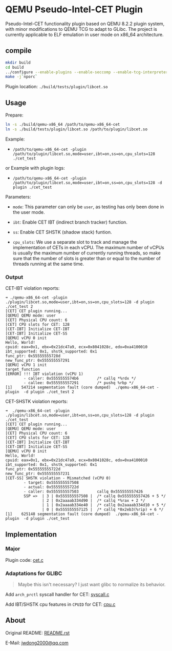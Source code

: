 # QEMU Pseudo-Intel-CET Plugin

Pseudo-Intel-CET functionality plugin based on QEMU 8.2.2 plugin system, with minor modifications to QEMU TCG to adapt to GLibc. The project is currently applicable to ELF emulation in user mode on x86_64 architecture.

## compile

```bash
mkdir build
cd build
../configure --enable-plugins --enable-seccomp --enable-tcg-interpreter --target-list=x86_64-linux-user
make -j`nporc`
```

Plugin location: `./build/tests/plugin/libcet.so`

## Usage

Prepare:

```bash
ln -s ./build/qemu-x86_64 /path/to/qemu-x86_64-cet
ln -s ./build/tests/plugin/libcet.so /path/to/plugin/libcet.so
```

Example: 

- `/path/to/qemu-x86_64-cet -plugin /path/to/plugin/libcet.so,mode=user,ibt=on,ss=on,cpu_slots=128 ./cet_test`

or Example with plugin logs: 

- `/path/to/qemu-x86_64-cet -plugin /path/to/plugin/libcet.so,mode=user,ibt=on,ss=on,cpu_slots=128 -d plugin ./cet_test`

Parameters:

- `mode`: This parameter can only be `user`, as testing has only been done in the user mode.

- `ibt`: Enable CET IBT (indirect branch tracker) function.

- `ss`: Enable CET SHSTK (shadow stack) funtion.

- `cpu_slots`: We use a separate slot to track and manage the implementation of CETs in each vCPU. The maximum number of vCPUs is usually the maximum number of currently running threads, so make sure that the number of slots is greater than or equal to the number of threads running at the same time.

### Output

CET-IBT violation reports:

```
➜ ./qemu-x86_64-cet -plugin ./plugin/libcet.so,mode=user,ibt=on,ss=on,cpu_slots=128 -d plugin ./cet_test 2
[CET] CET plugin running...
[QEMU] QEMU mode: user
[CET] Physical CPU count: 6
[CET] CPU slots for CET: 128
[CET-IBT] Initialize CET-IBT
[CET-IBT] Initialize CET-SS
[QEMU] vCPU 0 init
Hello, World!
cpuid: eax=0x1, ebx=0x21dc47a9, ecx=0x8041028c, edx=0xa4100010
ibt_supported: 0x1, shstk_supported: 0x1
func_ptr: 0x55555555728d
new_func_ptr: 0x555555557291
[QEMU] vCPU 1 init
target_function
[ERROR] !!! IBT violation (vCPU 1) 
        - caller: 0x5555555574b6        /* callq *%rdx */
        - callee: 0x555555557291        /* pushq %rbp */
[1]    547214 segmentation fault (core dumped)  ./qemu-x86_64-cet -plugin  -d plugin ./cet_test 2
```

CET-SHSTK violation reports:

```
➜  ./qemu-x86_64-cet -plugin ./plugin/libcet.so,mode=user,ibt=on,ss=on,cpu_slots=128 -d plugin ./cet_test
[CET] CET plugin running...
[QEMU] QEMU mode: user
[CET] Physical CPU count: 6
[CET] CPU slots for CET: 128
[CET-IBT] Initialize CET-IBT
[CET-IBT] Initialize CET-SS
[QEMU] vCPU 0 init
Hello, World!
cpuid: eax=0x1, ebx=0x21dc47a9, ecx=0x8041028c, edx=0xa4100010
ibt_supported: 0x1, shstk_supported: 0x1
func_ptr: 0x55555555722d
new_func_ptr: 0x555555557231
[CET-SS] SHSTK violation - Mismatched (vCPU 0)
        - target: 0x555555557508
        - actual: 0x55555555722d
        - caller: 0x555555557503        callq 0x555555557426
        SSP =>  | 3 | 0x555555557508 |  /* callq 0x555555557426 + 5 */
                | 2 | 0x2aaaab334d90 |  /* callq *%rax + 2 */
                | 1 | 0x2aaaab334e40 |  /* callq 0x2aaaab334d10 + 5 */
                | 0 | 0x555555557125 |  /* callq *0x2eb3(%rip) + 6 */
[1]    625148 segmentation fault (core dumped)  ./qemu-x86_64-cet -plugin  -d plugin ./cet_test
```

## Implementation

### Major

Plugin code: [cet.c](./tests/plugin/cet.c)

### Adaptations for GLIBC

> Maybe this isn't necessary? I just want glibc to normalize its behavior.

Add `arch_prctl` syscall handler for CET: [syscall.c](./linux-user/syscall.c#L6229)

Add IBT/SHSTK cpu features in `CPUID` for CET: [cpu.c](./target/i386/cpu.c#L6171)

## About

Original README: [README.rst](./README.orig.rst)

E-Mail: jwdong2000@qq.com
